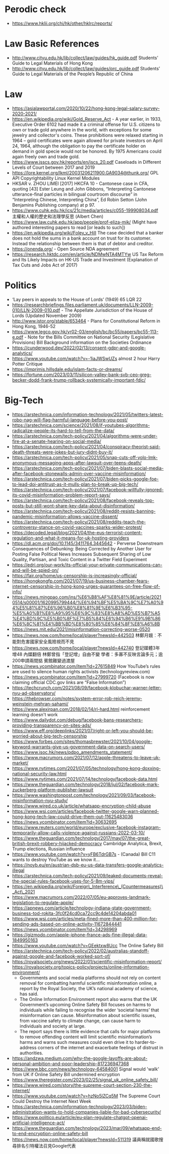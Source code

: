 # Perodic check

- https://www.hklii.org/chi/hk/other/hklrc/reports/

# Law Basic References

- http://www.cityu.edu.hk/lib/collect/law/guides/hk_guide.pdf Students’ Guide to Legal Materials of Hong Kong 
- http://www.cityu.edu.hk/lib/collect/law/guides/prc_guide.pdf Students’ Guide to Legal Materials of the People’s Republic of China 

# Law

- https://asialawportal.com/2020/10/22/hong-kong-legal-salary-survey-2020-2021/
- https://en.wikipedia.org/wiki/Gold_Reserve_Act - A year earlier, in 1933, Executive Order 6102 had made it a criminal offense for U.S. citizens to own or trade gold anywhere in the world, with exceptions for some jewelry and collector's coins. These prohibitions were relaxed starting in 1964 – gold certificates were again allowed for private investors on April 24, 1964, although the obligation to pay the certificate holder on demand in gold specie would not be honored. By 1975 Americans could again freely own and trade gold.
- https://www.jsscs.gov.hk/reports/en/jscs_20.pdf Caseloads in Different Levels of Court between 2017 and 2019
- https://lore.kernel.org/lkml/20031206211900.GA9034@thunk.org/ GPL API Copyrightability Linux Kernel Modules
- HKSAR v. ZHOU LIMEI [2017] HKCFA 10 - Cantonese case in CFA, quoting [43] Ester Leung and John Gibbons, “Interpreting  Cantonese  utterance-final particles in bilingual courtroom discourse” in “Interpreting Chinese, Interpreting China”, Ed Robin Setton (John Benjamins Publishing company) at p 97.
- https://www.cuhk.edu.hk/ics/21c/media/articles/c055-199908034.pdf 主權和人權的歷史和法理學反思 (Albert Chen)
- https://www.law.cuhk.edu.hk/app/people/prof-eliza-mik/ (Might have authored interesting papers to read [or leads to such])
- https://en.wikipedia.org/wiki/Foley_v_Hill The case decided that a banker does not hold the sums in a bank account on trust for its customer. Instead the relationship between them is that of debtor and creditor.
- https://onenda.org/ - Open Source NDA agreement
- https://research.hktdc.com/en/article/NDMwNTA4MTYw US Tax Reform and Its Likely Impacts on HK-US Trade and Investment
 (Explanation of Tax Cuts and Jobs Act of 2017)

# Politics

- ‘Lay peers in appeals to the House of Lords’ (1949) 65 LQR 22
- https://researchbriefings.files.parliament.uk/documents/LLN-2009-010/LLN-2009-010.pdf -  The Appellate Jurisdiction of the House of Lords (Updated November 2009)
- http://www.jstor.org/stable/653464 - Plans for Constitutional Reform in Hong Kong, 1946-52
- https://www.legco.gov.hk/yr02-03/english/bc/bc55/papers/bc55-113-e.pdf  - Note for the Bills Committee on National Security (Legislative Provisions) Bill Background information on the Societies Ordinance
- https://cunderwood.dev/2022/02/13/consent-gdpr-and-google-analytics/
- https://www.youtube.com/watch?v=-1iaJWSwUZs almost 2 hour Harry Potter Critique
- https://imprimis.hillsdale.edu/islam-facts-or-dreams/
- https://fortune.com/2023/03/11/silicon-valley-bank-svb-ceo-greg-becker-dodd-frank-trump-rollback-systemically-important-fdic/

# Big-Tech

- https://arstechnica.com/information-technology/2021/05/twitters-latest-robo-nag-will-flag-harmful-language-before-you-post/
- https://arstechnica.com/science/2021/08/if-youtubes-algorithms-radicalize-people-its-hard-to-tell-from-the-data/
- https://arstechnica.com/tech-policy/2021/04/algorithms-were-under-fire-at-a-senate-hearing-on-social-media/
- https://arstechnica.com/tech-policy/2021/04/conspiracy-theorist-said-death-threats-were-jokes-but-jury-didnt-buy-it/
- https://arstechnica.com/tech-policy/2021/05/snap-cuts-off-yolo-lmk-anonymous-messaging-apps-after-lawsuit-over-teens-death/
- https://arstechnica.com/tech-policy/2021/07/biden-blasts-social-media-after-facebook-stonewalls-admin-over-vaccine-misinformation/
- https://arstechnica.com/tech-policy/2021/07/biden-picks-google-foe-to-lead-doj-antitrust-as-it-mulls-plan-to-break-up-big-tech/
- https://arstechnica.com/tech-policy/2021/07/facebook-willfully-ignored-its-covid-misinformation-problem-report-says/
- https://arstechnica.com/tech-policy/2021/08/facebook-reveals-top-posts-but-still-wont-share-key-data-about-disinformation/
- https://arstechnica.com/tech-policy/2021/08/reddit-resists-banning-pandemic-misinformation-allows-vaccine-dissent/
- https://arstechnica.com/tech-policy/2021/08/reddits-teach-the-controversy-stance-on-covid-vaccines-sparks-wider-protest/
- https://decoded.legal/blog/2021/04/the-eus-terrorist-content-regulation-and-what-it-means-for-uk-hosting-providers
- https://dl.acm.org/doi/10.1145/3411764.3445642 - Perverse Downstream Consequences of Debunking: Being Corrected by Another User for Posting False Political News Increases Subsequent Sharing of Low Quality, Partisan, and Toxic Content in a Twitter Field Experiment
- https://edri.org/our-work/its-official-your-private-communications-can-and-will-be-spied-on/
- https://fair.org/home/us-censorship-is-increasingly-official/
- https://hongkongfp.com/2021/07/19/us-business-chamber-fears-internet-censorship-in-hong-kong-urges-guarantees-on-free-flow-of-info/
- https://news.mingpao.com/ins/%E6%B8%AF%E8%81%9E/article/20210514/s00001/1620995799444/%E6%94%BF%E5%BA%9C%E7%A0%94%E5%81%87%E6%96%B0%E8%81%9E%E6%B3%95-%E5%A0%B1%E8%A9%95%E6%9C%83%E8%A8%AD%E5%B7%A5%E4%BD%9C%E5%B0%8F%E7%B5%84%E6%94%B6%E9%9B%86%E6%8C%81%E4%BB%BD%E8%80%85%E6%84%8F%E8%A6%8B
- https://news.mit.edu/2021/misinformation-correcting-worse-0520
- https://news.now.com/home/local/player?newsId=442503 林鄭月娥︰不能對危害國家安全風險視而不見
- https://news.now.com/home/local/player?newsId=442740 登記媒體3年增48 內媒翻倍 林鄭曾指「登記增」自由不變 學者：多寡不反映言論多元；逾200申請兩間掂 賓館難變過渡屋
- https://news.ycombinator.com/item?id=27615849 How YouTube’s rules are used to silence human rights activists (technologyreview.com)
- https://news.ycombinator.com/item?id=27999720 (Facebook is now claiming official CDC.gov links are “False Information”)
- https://techcrunch.com/2021/08/09/facebook-klobuchar-warner-letter-nyu-ad-observatory/
- https://thebrowser.com/notes/system-error-rob-reich-jeremy-weinstein-mehran-sahami/
- https://www.alexirpan.com/2018/02/14/rl-hard.html reinforcement learning doesn't work
- https://www.dailydot.com/debug/facebook-bans-researchers-providing-transparency-on-sites-ads/
- https://www.eff.org/deeplinks/2021/07/right-or-left-you-should-be-worried-about-big-tech-censorship
- https://www.forbes.com/sites/thomasbrewster/2021/10/04/google-keyword-warrants-give-us-government-data-on-search-users/
- https://www.isoc.hk/news/pdpo_amendments_statement/
- https://www.macrumors.com/2021/07/12/apple-threatens-to-leave-uk-market/
- https://www.nytimes.com/2021/07/05/technology/hong-kong-doxxing-national-security-law.html
- https://www.nytimes.com/2021/07/14/technology/facebook-data.html
- https://www.theguardian.com/technology/2018/jul/02/facebook-mark-zuckerberg-platform-publisher-lawsuit
- https://www.washingtonpost.com/technology/2021/09/03/facebook-misinformation-nyu-study/
- https://www.wired.co.uk/article/whatsapp-encryption-child-abuse
- https://www.wsj.com/articles/facebook-twitter-google-warn-planned-hong-kong-tech-law-could-drive-them-out-11625483036
- https://news.ycombinator.com/item?id=30632695 https://www.reuters.com/world/europe/exclusive-facebook-instagram-temporarily-allow-calls-violence-against-russians-2022-03-10/
- https://www.theguardian.com/technology/2017/may/07/the-great-british-brexit-robbery-hijacked-democracy Cambridge Analytica, Brexit, Trump elections, Russian influence
- https://www.youtube.com/watch?v=yFB6TdrGB7s - (Canada) Bill C11 wants to destroy YouTube as we know it...
- https://noyb.eu/en/austrian-dsb-eu-us-data-transfers-google-analytics-illegal
- https://arstechnica.com/tech-policy/2021/09/leaked-documents-reveal-the-special-rules-facebook-uses-for-5-8m-vips/
- https://en.wikipedia.org/wiki/Foreign\_Interference\_(Countermeasures)\_Act\_2021
- https://www.macrumors.com/2022/07/05/eu-approves-landmark-legislation-to-regulate-apple/
- https://apnews.com/article/technology-indiana-state-government-business-tod-rokita-3fc0f24cd0ca72cc9c4de14204abda01
- https://www.wsj.com/articles/meta-fined-more-than-400-million-for-sending-ads-based-on-online-activity-11672844441
- https://news.ycombinator.com/item?id=34298969
- https://gizmodo.com/apple-iphone-france-ads-fine-illegal-data-1849950163
- https://www.youtube.com/watch?v=GEektxw8Ucc The Online Safety Bill
- https://arstechnica.com/tech-policy/2022/02/australias-standoff-against-google-and-facebook-worked-sort-of/
- https://royalsociety.org/news/2022/01/scientific-misinformation-report/ https://royalsociety.org/topics-policy/projects/online-information-environment/ 
  * Governments and social media platforms should not rely on content removal for combatting harmful scientific misinformation online, a report by the Royal Society, the UK’s national academy of science, has said.
  * The Online Information Environment report also warns that the UK Government’s upcoming Online Safety Bill focuses on harms to individuals while failing to recognise the wider ‘societal harms’ that misinformation can cause. Misinformation about scientific issues, from vaccine safety to climate change, can cause harm to individuals and society at large.
  * The report says there is little evidence that calls for major platforms to remove offending content will limit scientific misinformation’s harms and warns such measures could even drive it to harder-to-address corners of the internet and exacerbate feelings of distrust in authorities.
- https://andzwa.medium.com/why-the-google-layoffs-are-about-personal-ambition-and-poor-leadership-817236947368
- https://www.bbc.com/news/technology-64584001 Signal would 'walk' from UK if Online Safety Bill undermined encryption
- https://www.theregister.com/2023/02/25/signal_uk_online_safety_bill/
- https://www.wired.com/story/the-supreme-court-section-230-the-internet/
- https://www.youtube.com/watch?v=hzNo5lZCq5M The Supreme Court Could Destroy the Internet Next Week
- https://arstechnica.com/information-technology/2023/03/biden-administration-wants-to-hold-companies-liable-for-bad-cybersecurity/
- https://www.politico.eu/article/eu-plan-regulate-chatgpt-openai-artificial-intelligence-act/
- https://www.theguardian.com/technology/2023/mar/09/whatsapp-end-to-end-encryption-online-safety-bill
- https://news.now.com/home/local/player?newsId=511319 議員稱就國歌搜尋排名引特權法召見Google代表


